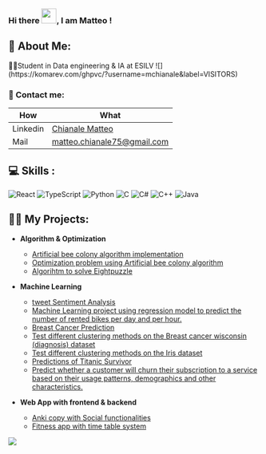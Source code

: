 ### Hi there <img src="https://raw.githubusercontent.com/MartinHeinz/MartinHeinz/master/wave.gif" width="30px">, I am Matteo !

<h2>💫 About Me:</h2>
👨‍🎓Student in Data engineering & IA at ESILV 
![](https://komarev.com/ghpvc/?username=mchianale&label=VISITORS)

<h3>🔗 Contact me:</h3>

| How | What |
| --- | --- |
| Linkedin | [Chianale Matteo ](https://www.linkedin.com/in/leo-combaret/) |
| Mail | matteo.chianale75@gmail.com |

<h2> 💻 Skills :</h2>

![React](https://img.shields.io/badge/react-%2320232a.svg?style=for-the-badge&logo=react&logoColor=%2361DAFB) ![TypeScript](https://img.shields.io/badge/typescript-%23007ACC.svg?style=for-the-badge&logo=typescript&logoColor=white) ![Python](https://img.shields.io/badge/python-3670A0?style=for-the-badge&logo=python&logoColor=ffdd54) ![C](https://img.shields.io/badge/c-%2300599C.svg?style=for-the-badge&logo=c&logoColor=white) ![C#](https://img.shields.io/badge/c%23-%23239120.svg?style=for-the-badge&logo=c-sharp&logoColor=white) ![C++](https://img.shields.io/badge/c++-%2300599C.svg?style=for-the-badge&logo=c%2B%2B&logoColor=white)  ![Java](https://img.shields.io/badge/Java-ED8B00?style=for-the-badge&logo=java&logoColor=white)

<h2>👨‍💻 My Projects:</h2>

- <b>Algorithm & Optimization</b>
  - [Artificial bee colony algorithm implementation](https://github.com/mchianale/artificial_bee_colony)
  - [Optimization problem using Artificial bee colony algorithm](https://github.com/mchianale/Cookie-placement-optimization)
  - [Algorihtm to solve Eightpuzzle](https://github.com/mchianale/Eightpuzzle_Solver)
 
- <b>Machine Learning</b>
  - [tweet Sentiment Analysis](https://github.com/mchianale/tweet_sentiment_analysis)
  - [Machine Learning project using regression model to predict the number of rented bikes per day and per hour.](https://github.com/mchianale/seoul_bikes_predictions)
  - [Breast Cancer Prediction](https://github.com/mchianale/Breast-Cancer-Prediction)
  - [Test different clustering methods on the Breast cancer wisconsin (diagnosis) dataset](https://github.com/mchianale/Breast_Cancer_Clustering)
  - [Test different clustering methods on the Iris dataset](https://github.com/mchianale/Iris_Clustering_Analysis)
  - [Predictions of Titanic Survivor](https://github.com/mchianale/titanic_survivor)
  - [Predict whether a customer will churn their subscription to a service based on their usage patterns, demographics and other characteristics.](https://github.com/mchianale/telco_churn)

- <b>Web App with frontend & backend</b>
  - [Anki copy with Social functionalities](https://github.com/mchianale/Learning_Pro_Web_App)
  - [Fitness app with time table system](https://github.com/mchianale/fitlifepro)

![](https://github-readme-stats.vercel.app/api/top-langs/?username=mchianale&theme=dark&hide_border=true&include_all_commits=false&count_private=true&layout=compact)
